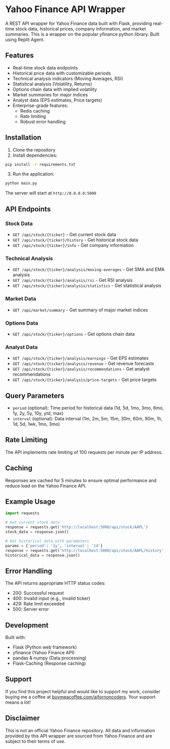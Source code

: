 # Yahoo Finance API Wrapper

A REST API wrapper for Yahoo Finance data built with Flask, providing real-time stock data, historical prices, company information, and market summaries. This is a wrapper on the popular yfinance python library.
Built using Replit Agent.

## Features

- Real-time stock data endpoints
- Historical price data with customizable periods
- Technical analysis indicators (Moving Averages, RSI)
- Statistical analysis (Volatility, Returns)
- Options chain data with implied volatility
- Market summaries for major indices
- Analyst data (EPS estimates, Price targets)
- Enterprise-grade features:
  - Redis caching
  - Rate limiting
  - Robust error handling

## Installation

1. Clone the repository
2. Install dependencies:
```bash
pip install -r requirements.txt
```
3. Run the application:
```bash
python main.py
```

The server will start at `http://0.0.0.0:5000`

## API Endpoints

### Stock Data
- `GET /api/stock/{ticker}` - Get current stock data
- `GET /api/stock/{ticker}/history` - Get historical stock data
- `GET /api/stock/{ticker}/info` - Get company information

### Technical Analysis
- `GET /api/stock/{ticker}/analysis/moving-averages` - Get SMA and EMA analysis
- `GET /api/stock/{ticker}/analysis/rsi` - Get RSI analysis
- `GET /api/stock/{ticker}/analysis/statistics` - Get statistical analysis

### Market Data
- `GET /api/market/summary` - Get summary of major market indices

### Options Data
- `GET /api/stock/{ticker}/options` - Get options chain data

### Analyst Data
- `GET /api/stock/{ticker}/analysis/earnings` - Get EPS estimates
- `GET /api/stock/{ticker}/analysis/revenue` - Get revenue forecasts
- `GET /api/stock/{ticker}/analysis/recommendations` - Get analyst recommendations
- `GET /api/stock/{ticker}/analysis/price-targets` - Get price targets

## Query Parameters

- `period` (optional): Time period for historical data (1d, 5d, 1mo, 3mo, 6mo, 1y, 2y, 5y, 10y, ytd, max)
- `interval` (optional): Data interval (1m, 2m, 5m, 15m, 30m, 60m, 90m, 1h, 1d, 5d, 1wk, 1mo, 3mo)

## Rate Limiting

The API implements rate limiting of 100 requests per minute per IP address.

## Caching

Responses are cached for 5 minutes to ensure optimal performance and reduce load on the Yahoo Finance API.

## Example Usage

```python
import requests

# Get current stock data
response = requests.get('http://localhost:5000/api/stock/AAPL')
stock_data = response.json()

# Get historical data with parameters
params = {'period': '1y', 'interval': '1d'}
response = requests.get('http://localhost:5000/api/stock/AAPL/history', params=params)
historical_data = response.json()
```

## Error Handling

The API returns appropriate HTTP status codes:
- 200: Successful request
- 400: Invalid input (e.g., invalid ticker)
- 429: Rate limit exceeded
- 500: Server error

## Development

Built with:
- Flask (Python web framework)
- yfinance (Yahoo Finance API)
- pandas & numpy (Data processing)
- Flask-Caching (Response caching)

## Support
If you find this project helpful and would like to support my work, consider buying me a coffee at [buymeacoffee.com/aifornoncoders](https://buymeacoffee.com/aifornoncoders). Your support means a lot!

## Disclaimer

This is not an official Yahoo Finance repository. All data and information provided by this API wrapper are sourced from Yahoo Finance and are subject to their terms of use.
